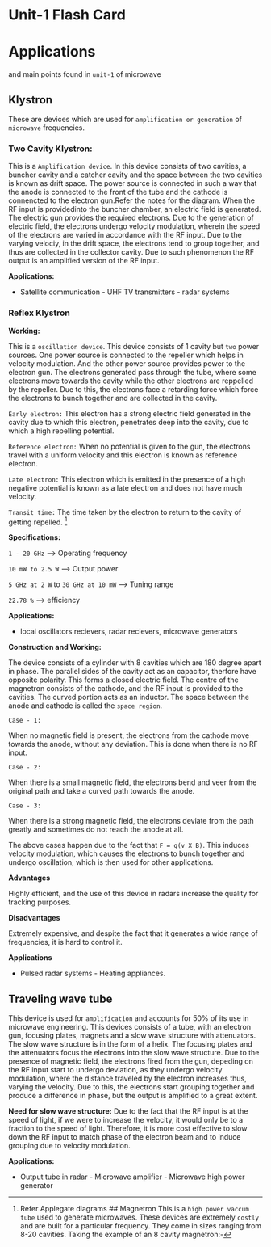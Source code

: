 # Unit-1 Flash Card

# Applications
and main points found in `unit-1` of microwave

## **Klystron**

These are devices which are used for
`amplification or generation` of `microwave`
frequencies.

### Two Cavity Klystron:

This is a `Amplification device`. In this device consists of
two cavities, a buncher cavity and a catcher cavity and the space
between the two cavities is known as drift space. The power source is
connected in such a way that the anode is connected to the front of the
tube and the cathode is connencted to the electron gun.Refer the notes
for the diagram. When the RF input is providedinto the buncher chamber,
an electric field is generated. The electric gun provides the required
electrons. Due to the generation of electric field, the electrons
undergo velocity modulation, wherein the speed of the electrons are
varied in accordance with the RF input. Due to the varying velociy, in
the drift space, the electrons tend to group together, and thus are
collected in the collector cavity. Due to such phenomenon the RF output
is an amplified version of the RF input.

**Applications:**

- Satellite communication - UHF TV transmitters - radar systems

### **Reflex Klystron**

**Working:**

This is a `oscillation device`. This device consists of 1
cavity but `two` power sources. One power source is connected
to the repeller which helps in velocity modulation. And the other power
source provides power to the electron gun. The electrons generated pass
through the tube, where some electrons move towards the cavity while the
other electrons are reppelled by the repeller. Due to this, the
electrons face a retarding force which force the electrons to bunch
together and are collected in the cavity.

`Early electron:` This electron has a strong electric field
generated in the cavity due to which this electron, penetrates deep into
the cavity, due to which a high repelling potential.

`Reference electron:` When no potential is given to the gun,
the electrons travel with a uniform velocity and this electron is known
as reference electron.

`Late electron:` This electron which is emitted in the
presence of a high negative potential is known as a late electron and
does not have much velocity.

`Transit time:` The time taken by the electron to return to
the cavity of getting repelled. [^1]

**Specifications:**

`1 - 20 GHz` –> Operating frequency

`10 mW to 2.5 W` –> Output power

`5 GHz at 2 W` to `30 GHz at 10 mW` –> Tuning
range

`22.78 %` –> efficiency

**Applications:**

- local oscillators recievers, radar recievers, microwave
generators

[^1]: Refer Applegate diagrams ## Magnetron This is a
`high power vaccum tube` used to generate microwaves. These
devices are extremely `costly` and are built for a particular
frequency. They come in sizes ranging from 8-20 cavities. Taking the
example of an 8 cavity magnetron:-

**Construction and Working:**

The device consists of a cylinder with 8 cavities which are 180 degree
apart in phase. The parallel sides of the cavity act as an capacitor,
therfore have opposite polarity. This forms a closed electric field. The
centre of the magnetron consists of the cathode, and the RF input is
provided to the cavities. The curved portion acts as an inductor. The
space between the anode and cathode is called the
`space region`.

`Case - 1:`

When no magnetic field is present, the electrons from the cathode move
towards the anode, without any deviation. This is done when there is no
RF input.

`Case - 2:`

When there is a small magnetic field, the electrons bend and veer from
the original path and take a curved path towards the anode.

`Case - 3:`

When there is a strong magnetic field, the electrons deviate from the
path greatly and sometimes do not reach the anode at all.

The above cases happen due to the fact that `F = q(v X B)`.
This induces velocity modulation, which causes the electrons to bunch
together and undergo oscillation, which is then used for other
applications.

**Advantages**

Highly efficient, and the use of this device in radars increase the
quality for tracking purposes.

**Disadvantages**

Extremely expensive, and despite the fact that it generates a wide range
of frequencies, it is hard to control it.

**Applications**

- Pulsed radar systems - Heating appliances.

## Traveling wave tube

This device is used for `amplification` and accounts for
50% of its use in microwave engineering. This devices consists of a
tube, with an electron gun, focusing plates, magnets and a slow wave
structure with attenuators. The slow wave structure is in the form of a
helix. The focusing plates and the attenuators focus the electrons into
the slow wave structure. Due to the presence of magnetic field, the
electrons fired from the gun, depeding on the RF input start to undergo
deviation, as they undergo velocity modulation, where the distance
traveled by the electron increases thus, varying the velocity. Due to
this, the electrons start grouping together and produce a difference in
phase, but the output is amplified to a great extent.

**Need for slow wave structure:** Due to the fact that the
RF input is at the speed of light, if we were to increase the velocity,
it would only be to a fraction to the speed of light. Therefore, it is
more cost effective to slow down the RF input to match phase of the
electron beam and to induce grouping due to velocity modulation.

**Applications:**

- Output tube in radar - Microwave amplifier - Microwave high power
generator